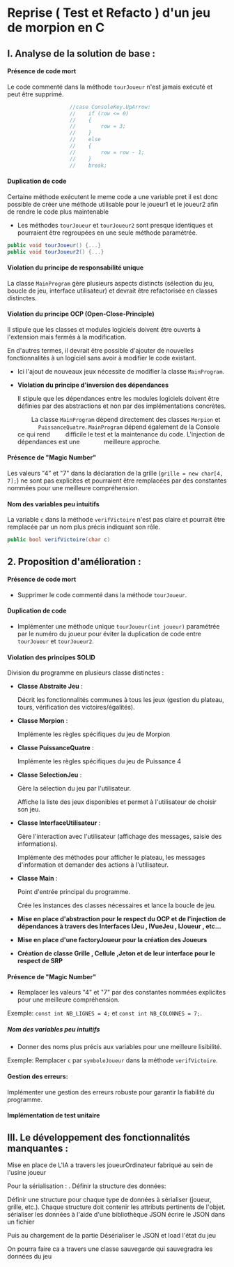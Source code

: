# Reprise ( Test et Refacto ) d'un jeu de morpion en C

## I. Analyse de la solution de base :

#### **Présence de code mort**

Le code commenté dans la méthode `tourJoueur` n'est jamais exécuté et peut être supprimé.

```csharp
                    //case ConsoleKey.UpArrow:
                    //    if (row <= 0)
                    //    {
                    //        row = 3;
                    //    }
                    //    else
                    //    {
                    //        row = row - 1;
                    //    }
                    //    break;
```



#### **Duplication de code**

Certaine méthode exécutent le meme code a une variable pret il est donc possible de créer une méthode utilisable pour le joueur1 et le joueur2 afin de rendre le code plus maintenable

- Les méthodes `tourJoueur` et `tourJoueur2` sont presque identiques et pourraient être regroupées en une seule méthode paramétrée.

```csharp
public void tourJoueur() {...}
public void tourJoueur2() {...}
```



#### **Violation du principe de responsabilité unique**

 La classe `MainProgram` gère plusieurs aspects distincts (sélection du jeu, boucle de jeu, interface utilisateur) et devrait être refactorisée en classes distinctes.



#### **Violation du principe OCP (Open-Close-Principle)**

Il stipule que les classes et modules logiciels doivent être ouverts à l'extension mais fermés à la modification.

En d'autres termes, il devrait être possible d'ajouter de nouvelles fonctionnalités à un logiciel sans avoir à modifier le code existant.

- Ici l'ajout de nouveaux jeux nécessite de modifier la classe `MainProgram`.

- **Violation du principe d'inversion des dépendances**
  
  Il stipule que les dépendances entre les modules logiciels doivent être définies par des abstractions et non par des implémentations concrètes.

          La classe `MainProgram` dépend directement des classes `Morpion` et             `PuissanceQuatre`. `MainProgram`  dépend également de la Console ce qui rend         difficile le test et la maintenance du code. L'injection de dépendances est une              meilleure approche.



#### **Présence de "Magic Number"**

Les valeurs "4" et "7" dans la déclaration de la grille (`grille = new char[4, 7];`) ne sont pas explicites et pourraient être remplacées par des constantes nommées pour une meilleure compréhension.



#### **Nom des variables peu intuitifs**

La variable `c` dans la méthode `verifVictoire` n'est pas claire et pourrait être remplacée par un nom plus précis indiquant son rôle.

```csharp
public bool verifVictoire(char c)
```

## 2. Proposition d'amélioration :

#### **Présence de code mort**

- Supprimer le code commenté dans la méthode `tourJoueur`.

#### **Duplication de code**

- Implémenter une méthode unique `tourJoueur(int joueur)` paramétrée par le numéro du joueur pour éviter la duplication de code entre `tourJoueur` et `tourJoueur2`.

#### **Violation des principes SOLID**

Division du programme en plusieurs classe distinctes :

- **Classe Abstraite Jeu** : 
  
  Décrit les fonctionnalités communes à tous les jeux (gestion du plateau, tours, vérification des victoires/égalités). 

- **Classe Morpion** :
  
   Implémente les règles spécifiques du jeu de Morpion

- **Classe PuissanceQuatre** :
  
  Implémente les règles spécifiques du jeu de Puissance 4

- **Classe SelectionJeu** :
  
  Gère la sélection du jeu par l'utilisateur.
  
  Affiche la liste des jeux disponibles et permet à l'utilisateur de choisir son jeu.

- **Classe InterfaceUtilisateur** :
  
  Gère l'interaction avec l'utilisateur (affichage des messages, saisie des informations).
  
  Implémente des méthodes pour afficher le plateau, les messages d'information et demander des actions à l'utilisateur.

- **Classe Main** :
  
  Point d'entrée principal du programme.
  
  Crée les instances des classes nécessaires et lance la boucle de jeu.

- **Mise en place d'abstraction pour le respect du OCP et de l'injection de dépendances à travers des Interfaces IJeu , IVueJeu , IJoueur , etc...**
- **Mise en place d'une factoryJoueur pour la création des Joueurs**
- **Création de classe Grille , Cellule ,Jeton et de leur interface pour le respect de SRP**
  
  

#### **Présence de "Magic Number"**

- Remplacer les valeurs "4" et "7" par des constantes nommées explicites pour une meilleure compréhension.

Exemple:  `const int NB_LIGNES = 4;` et `const int NB_COLONNES = 7;`.



##### **Nom des variables peu intuitifs**

- Donner des noms plus précis aux variables pour une meilleure lisibilité.

Exemple: Remplacer `c` par `symboleJoueur` dans la méthode `verifVictoire`.



#### **Gestion des erreurs:**

 Implémenter une gestion des erreurs robuste pour garantir la fiabilité du programme.



#### **Implémentation de test unitaire**

## III. Le développement des fonctionnalités manquantes  :

Mise en place de L'IA a travers les joueurOrdinateur fabriqué au sein de l'usine joueur

Pour la sérialisation : 
. Définir la structure des données:

Définir une structure pour chaque type de données à sérialiser (joueur, grille, etc.).
Chaque structure doit contenir les attributs pertinents de l'objet.
sérialiser les données à l'aide d'une bibliothèque JSON
écrire le JSON dans un fichier

Puis au chargement de la partie Désérialiser le JSON
et load l'état du jeu

On pourra faire ca a travers une classe sauvegarde qui sauvegradra les données du jeu
